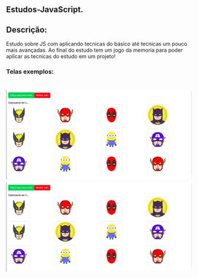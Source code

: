 ## Estudos-JavaScript.

## Descrição:
<p>Estudo sobre JS com aplicando tecnicas do básico até tecnicas um pouco mais avançadas. Ao final do estudo tem um jogo da memoria para poder
aplicar as tecnicas do estudo em um projeto!
</p>

### Telas exemplos:

<h1>
  <img src="./img/tela00.png">
  <img src="./img/tela00.png">
</h1>
